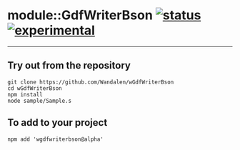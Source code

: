 
# module::GdfWriterBson  [![status](https://github.com/Wandalen/wGdfWriterBson/workflows/publish/badge.svg)](https://github.com/Wandalen/wGdfWriterBson/actions?query=workflow%3Apublish) [![experimental](https://img.shields.io/badge/stability-experimental-orange.svg)](https://github.com/emersion/stability-badges#experimental)

___

## Try out from the repository
```
git clone https://github.com/Wandalen/wGdfWriterBson
cd wGdfWriterBson
npm install
node sample/Sample.s
```

## To add to your project
```
npm add 'wgdfwriterbson@alpha'
```





